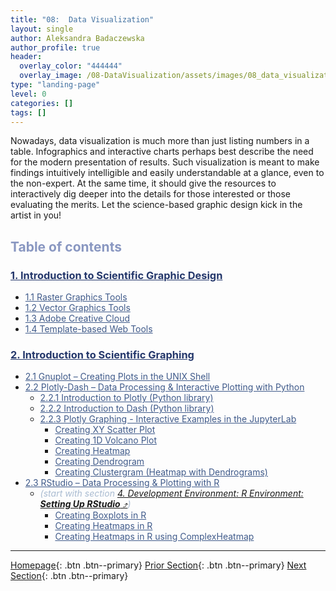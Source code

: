 ```yaml
---
title: "08:  Data Visualization"
layout: single
author: Aleksandra Badaczewska
author_profile: true
header:
  overlay_color: "444444"
  overlay_image: /08-DataVisualization/assets/images/08_data_visualization_banner.png
type: "landing-page"
level: 0
categories: []
tags: []
---
```


Nowadays, data visualization is much more than just listing numbers in a table. Infographics and interactive charts perhaps best describe the need for the modern presentation of results. Such visualization is meant to make findings intuitively intelligible and easily understandable at a glance, even to the non-expert. At the same time, it should give the resources to interactively dig deeper into the details for those interested or those evaluating the merits. Let the science-based graphic design kick in the artist in you!


## <span style="color: #8997c1;">Table of contents</span>

### **<a href="01-IMAGES/01-scientific-graphic-design-intro" style="color: #24376b;">1. Introduction to Scientific Graphic Design</a>**
* <a href="01-IMAGES/02-raster-graphics-tools" style="color: #3f5a8a;">1.1 Raster Graphics Tools</a>
* <a href="01-IMAGES/03-vector-graphics-tools" style="color: #3f5a8a;">1.2 Vector Graphics Tools</a>
* <a href="01-IMAGES/04-adobe-creative-cloud" style="color: #3f5a8a;">1.3 Adobe Creative Cloud</a>
* <a href="01-IMAGES/05-template-based-web-tools" style="color: #3f5a8a;">1.4 Template-based Web Tools</a>

### **<a href="02-GRAPHS/01-introduction-to-scientific-graphing" style="color: #24376b;">2. Introduction to Scientific Graphing</a>**
* <a href="02-GRAPHS/01-GNUPLOT/01-gnuplot-basics" style="color: #3f5a8a;">2.1 Gnuplot – Creating Plots in the UNIX Shell</a>
* <a href="02-GRAPHS/02-PYTHON/01-interactive-graphing-with-python" style="color: #3f5a8a;">2.2 Plotly-Dash – Data Processing & Interactive Plotting with Python</a>
  * <a href="02-GRAPHS/02-PYTHON/02-intro-to-plotly-graphs" style="color: #3f5a8a;">2.2.1 Introduction to Plotly (Python library)</a>
  * <a href="02-GRAPHS/02-PYTHON/03-intro-to-dash-widgets" style="color: #3f5a8a;">2.2.2 Introduction to Dash (Python library)</a>
  * <a href="02-GRAPHS/02-PYTHON/04-plotly-examples-in-jupyterlab" style="color: #3f5a8a;">2.2.3 Plotly Graphing - Interactive Examples in the JupyterLab</a>
    * <a href="02-GRAPHS/02-PYTHON/06-plotly-tutorial-scatter-plot" style="color: #3f5a8a;">Creating XY Scatter Plot</a>
    * <a href="02-GRAPHS/02-PYTHON/07-plotly-tutorial-volcano-plot" style="color: #3f5a8a;">Creating 1D Volcano Plot</a>
    * <a href="02-GRAPHS/02-PYTHON/08-plotly-tutorial-heatmap-plot" style="color: #3f5a8a;">Creating Heatmap</a>
    * <a href="02-GRAPHS/02-PYTHON/09-plotly-tutorial-dendrogram-plot" style="color: #3f5a8a;">Creating Dendrogram</a>
    * <a href="02-GRAPHS/02-PYTHON/10-plotly-tutorial-clustergram-plot" style="color: #3f5a8a;">Creating Clustergram (Heatmap with Dendrograms)</a>
* <a href="02-GRAPHS/03-R/01-graphing-with-rstudio" style="color: #3f5a8a;">2.3 RStudio – Data Processing & Plotting with R</a>
  * <span style="color: #a9bbd1;"><i>(start with section <a href="https://datascience.101workbook.org/04-DevelopmentEnvironment/03A-tutorial-setting-up-rstudio" target="_blank">4. Development Environment: R Environment: <b>Setting Up RStudio</b>   ⤴</a>)</i></span>
    * <a href="02-GRAPHS/03-R/03-rstudio-tutorial-box-plot" style="color: #3f5a8a;">Creating Boxplots in R</a>
    * <a href="02-GRAPHS/03-R/04-rstudio-tutorial-heatmap-plot" style="color: #3f5a8a;">Creating Heatmaps in R</a>
    * <a href="02-GRAPHS/03-R/05-rstudio-tutorial-ComplexHeatmap" style="color: #3f5a8a;">Creating Heatmaps in R  using ComplexHeatmap</a>

---

[Homepage](../index.md){: .btn  .btn--primary}
[Prior Section](../07-DataParsing/00-DataParsing-LandingPage){: .btn  .btn--primary}
[Next Section](../09-ProjectManagement/00-ProjectManagement-LandingPage){: .btn  .btn--primary}
